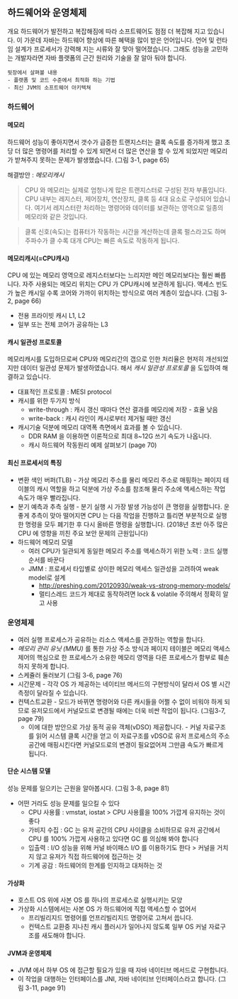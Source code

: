 
## 하드웨어와 운영체제

개요
하드웨어가 발전하고 복잡해짐에 따라 소프트웨어도 점점 더 복잡해 지고 있습니다.
이 가운데 자바는 하드웨어 향상에 따른 혜택을 많이 받은 언어입니다. 언어 및 런타임 설계가 프로세서가 강력해 지는 시류와 잘 맞아 떨어졌습니다.
그래도 성능을 고민하는 개발자라면 자바 플랫폼의 근간 원리와 기술을 잘 알아 둬야 합니다.

```
뒷장에서 살펴볼 내용
- 플랫폼 및 코드 수준에서 최적화 하는 기법
- 최신 JVM의 소프트웨어 아키텍쳐
```


### 하드웨어
#### 메모리
하드웨어 성능이 좋아지면서 갯수가 급증한 트랜지스터는 클록 속도를 증가하게 했고 초당 더 많은 명령어를 처리할 수 있게 되면서 더 많은 연산을 할 수 있게 되었지만 메모리가 받쳐주지 못하는 문제가 발생했습니다.
(그림 3-1, page 65)


해결방안 : _메모리캐시_


> CPU 와 메모리는 실제로 엄청나게 많은 트랜지스터로 구성된 전자 부품입니다.
CPU 내부는 레지스터, 제어장치, 연산장치, 클록 등 4대 요소로 구성되어 있습니다.
여기서 레지스터란 처리하는 명령어와 데이터를 보관하는 영역으로 일종의 메모리와 같은 것입니다.

> 클록 신호(속도)는 컴퓨터가 작동하는 시간을 계산하는데 클록 펄스라고도 하며 주파수가 클 수록 대개 CPU는 빠른 속도로 작동하게 됩니다.


#### 메모리캐시(=CPU캐시)
CPU 에 있는 메모리 영역으로 레지스터보다는 느리지만 메인 메모리보다는 훨씬 빠릅니다. 자주 사용되는 메모리 위치는 CPU 가 CPU캐시에 보관하게 됩니다. 액세스 빈도가 높은 캐시일 수록 코어와 가까이 위치하는 방식으로 여러 계층이 있습니다.
(그림 3-2, page 66)
  - 전용 프라이빗 캐시 L1, L2
  - 일부 또는 전체 코어가 공유하는 L3

#### 캐시 일관성 프로토콜
메모리캐시를 도입하므로써 CPU와 메모리간의 갭으로 인한 처리율은 현저히 개선되었지만 데이터 일관성 문제가 발생하였습니다. 해서 *캐시 일관성 프로토콜* 을 도입하여 해결하고 있습니다.
  - 대표적인 프로토콜 : MESI protocol
  - 캐시를 위한 두가지 방식
    - write-through : 캐시 갱신 때마다 연산 결과를 메모리에 저장 - 효율 낮음
    - write-back : 캐시 라인이 캐시로부터 제거될 때만 갱신
  - 캐시기술 덕분에 메모리 대역폭 측면에서 효과를 볼 수 있습니다.
    - DDR RAM 을 이용하면 이론적으로 최대 8~12G 쓰기 속도가 나옵니다.
    - 캐시 하드웨어 작동원리 예제 살펴보기 (page 70)

#### 최신 프로세서의 특징
  - 변환 색인 버퍼(TLB) - 가상 메모리 주소를 물리 메모리 주소로 매핑하는 페이지 테이블의 캐시 역할을 하고 덕분에 가상 주소를 참조해 물리 주소에 액세스하는 작업 속도가 매우 빨라집니다.
  - 분기 예측과 추측 실행 - 분기 실행 시 가장 발생 가능성이 큰 명령을 실행합니다. 운 좋게 추측이 맞아 떨어지면 CPU 는 다음 작업을 진행하고 틀리면 부분적으로 실행한 명령을 모두 폐기한 후 다시 올바른 명령을 실행합니다.
  (2018년 초반 아주 많은 CPU 에 영향을 끼친 주요 보안 문제의 근원입니다)
  - 하드웨어 메모리 모델
    - 여러 CPU가 일관되게 동일한 메모리 주소를 액세스하기 위한 노력 : 코드 실행 순서를 바꾼다
    - JMM : 프로세서 타입별로 상이한 메모리 액세스 일관성을 고려하여 weak model로 설계
      - http://preshing.com/20120930/weak-vs-strong-memory-models/
      - 멀티스레드 코드가 제대로 동작하려면 lock & volatile 주의해서 정확히 알고 사용

### 운영체제
- 여러 실행 프로세스가 공유하는 리소스 액세스를 관장하는 역할을 합니다.
- *메모리 관리 유닛 (MMU)* 를 통한 가상 주소 방식과 페이지 테이블은 메모리 액세스 제어의 핵심으로 한 프로세스가 소유한 메모리 영역을 다른 프로세스가 함부로 훼손하지 못하게 합니다.
- 스케쥴러 둘러보기 (그림 3-6, page 76)
- 시간문제 - 각각 OS 가 제공하는 네이티브 메서드의 구현방식이 달라서 OS 별 시간측정이 달라질 수 있습니다.
- 컨텍스트교환 - 모드가 바뀌면 명령어와 다른 캐시들을 어쩔 수 없이 비워야 하게 되므로 유저모드에서 커널모드로 변경될 때에는 더욱 비싼 작업이 됩니다. (그림3-7, page 79)
  - 이에 대한 방안으로 가상 동적 공유 객체(vDSO) 제공합니다. - 커널 자료구조를 읽어 시스템 클록 시간을 얻고 이 자료구조를 vDSO로 유저 프로세스의 주소 공간에 매핑시킨다면 커널모드로의 변경이 필요없어져 그만큼 속도가 빠르게 됩니다.

#### 단순 시스템 모델
성능 문제를 일으키는 근원을 알아봅시다. (그림 3-8, page 81)
- 어떤 거라도 성능 문제를 일으킬 수 있다
  - CPU 사용률 : vmstat, iostat > CPU 사용률을 100% 가깝게 유지하는 것이 좋다
  - 가비지 수집 : GC 는 유저 공간의 CPU 사이클을 소비하므로 유저 공간에서 CPU 를 100% 가깝게 사용하고 있다면 GC 를 의심해 봐야 합니다
  - 입출력 : I/O 성능을 위해 커널 바이패스 I/O 를 이용하기도 한다 > 커널을 거치지 않고 유저가 직접 하드웨어에 접근하는 것
  - 기계 공감 : 하드웨어의 한계를 인지하고 대처하는 것

#### 가상화
- 호스트 OS 위에 사본 OS 를 하나의 프로세스로 실행시키는 모양
- 가상화 시스템에서는 사본 OS 가 하드웨어에 직접 액세스할 수 없어서
  - 프리빌리지드 명령어를 언프리빌리지드 명령어로 고쳐서 씁니다.
  - 컨텍스트 교환중 지나친 캐시 플러시가 일어나지 않도록 일부 OS 커널 자료구조를 새도해야 합니다.

#### JVM과 운영체제
- JVM 에서 하부 OS 에 접근할 필요가 있을 때 자바 네이티브 메서드로 구현합니다.
- 이 작업을 대행하는 인터페이스를 JNI, 자바 네이티브 인터페이스라고 합니다. (그림 3-11, page 91)
